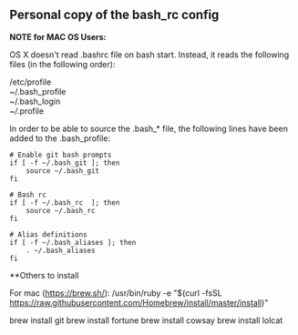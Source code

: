 ## Personal copy of the bash_rc config

**NOTE for MAC OS Users:**

OS X doesn't read .bashrc file on bash start. 
Instead, it reads the following files (in the following order):

/etc/profile  
~/.bash_profile  
~/.bash_login  
~/.profile  

In order to be able to source the .bash_* file, 
the following lines have been added to the .bash_profile:

	# Enable git bash prompts
	if [ -f ~/.bash_git ]; then
		source ~/.bash_git
	fi
	
	# Bash rc
	if [ -f ~/.bash_rc  ]; then
		source ~/.bash_rc
	fi
	
	# Alias definitions
	if [ -f ~/.bash_aliases ]; then
	    . ~/.bash_aliases
	fi
**Others to install

For mac (https://brew.sh/):
/usr/bin/ruby -e "$(curl -fsSL https://raw.githubusercontent.com/Homebrew/install/master/install)"

brew install git
brew install fortune
brew install cowsay
brew install lolcat
